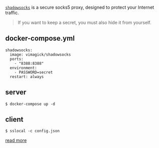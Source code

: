 [`shadowsocks`][1] is a secure socks5 proxy,
designed to protect your Internet traffic.

> If you want to keep a secret,
> you must also hide it from yourself.

## docker-compose.yml

```
shadowsocks:
  image: vimagick/shadowsocks
  ports:
    - "8388:8388"
  environment:
    - PASSWORD=secret
  restart: always
```

## server

```
$ docker-compose up -d
```

## client

```
$ sslocal -c config.json
```

[read more][2]

[1]: http://shadowsocks.org
[2]: https://github.com/shadowsocks/shadowsocks/wiki/Configuration-via-Config-File
